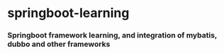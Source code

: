 # springboot-learning
### Springboot framework learning, and integration of mybatis, dubbo and other frameworks
